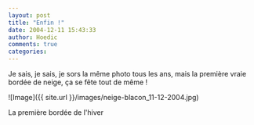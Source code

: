 ```yaml
---
layout: post
title: "Enfin !"
date: 2004-12-11 15:43:33
author: Hoedic
comments: true
categories: 
---
```



Je sais, je sais, je sors la même photo tous les ans, mais la première vraie bordée de neige, ça se fête tout de même !

![Image]({{ site.url }}/images/neige-blacon_11-12-2004.jpg)
<div class="photoattrib">La première bordée de l'hiver</div>

